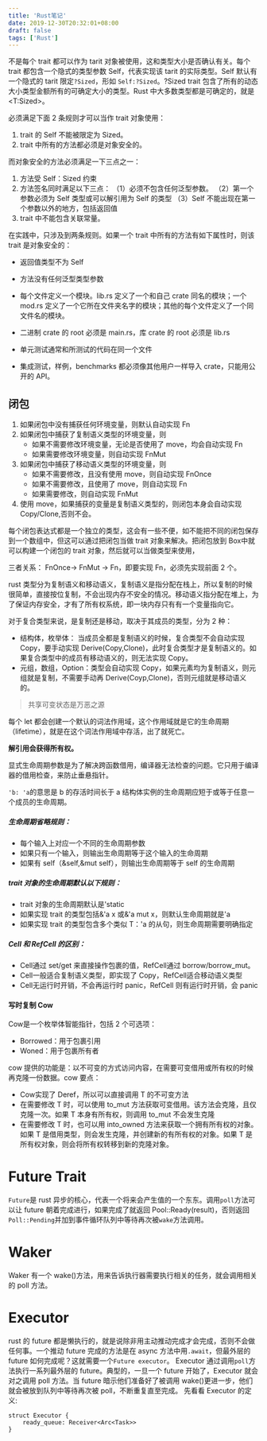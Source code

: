 ```yaml
---
title: 'Rust笔记'
date: 2019-12-30T20:32:01+08:00
draft: false
tags: ['Rust']
---
```


不是每个 trait 都可以作为 tarit 对象被使用，这和类型大小是否确认有关。每个 trait 都包含一个隐式的类型参数 Self，代表实现该 tarit 的实际类型。Self 默认有一个隐式的 tarit 限定`?Sized`，形如 `Self:?Sized`。?Sized trait 包含了所有的动态大小类型金额所有的可确定大小的类型。Rust 中大多数类型都是可确定的，就是<T:Sized>。

必须满足下面 2 条规则才可以当作 trait 对象使用：

1. trait 的 Self 不能被限定为 Sized。
2. trait 中所有的方法都必须是对象安全的。

而对象安全的方法必须满足一下三点之一：

1. 方法受 Self：Sized 约束
2. 方法签名同时满足以下三点：
   （1）必须不包含任何泛型参数。
   （2）第一个参数必须为 Self 类型或可以解引用为 Self 的类型
   （3）Self 不能出现在第一个参数以外的地方，包括返回值
3. trait 中不能包含关联常量。

在实践中，只涉及到两条规则。如果一个 trait 中所有的方法有如下属性时，则该 trait 是对象安全的：

-   返回值类型不为 Self
-   方法没有任何泛型类型参数

-   每个文件定义一个模块。lib.rs 定义了一个和自己 crate 同名的模块；一个 mod.rs 定义了一个它所在文件夹名字的模块；其他的每个文件定义了一个同文件名的模块。
-   二进制 crate 的 root 必须是 main.rs，库 crate 的 root 必须是 lib.rs
-   单元测试通常和所测试的代码在同一个文件
-   集成测试，样例，benchmarks 都必须像其他用户一样导入 crate，只能用公开的 API。

## 闭包

1. 如果闭包中没有捕获任何环境变量，则默认自动实现 Fn
2. 如果闭包中捕获了复制语义类型的环境变量，则
    - 如果不需要修改环境变量，无论是否使用了 move，均会自动实现 Fn
    - 如果需要修改环境变量，则自动实现 FnMut
3. 如果闭包中捕获了移动语义类型的环境变量，则
    - 如果不需要修改，且没有使用 move，则自动实现 FnOnce
    - 如果不需要修改，且使用了 move，则自动实现 Fn
    - 如果需要修改，则自动实现 FnMut
4. 使用 move，如果捕获的变量是复制语义类型的，则闭包本身会自动实现 Copy/Clone,否则不会。

每个闭包表达式都是一个独立的类型，这会有一些不便，如不能把不同的闭包保存到一个数组中，但这可以通过把闭包当做 trait 对象来解决。把闭包放到 Box<T>中就可以构建一个闭包的 trait 对象，然后就可以当做类型来使用，

三者关系：
FnOnce-> FnMut -> Fn，即要实现 Fn，必须先实现前面 2 个。

rust 类型分为复制语义和移动语义，复制语义是指分配在栈上，所以复制的时候很简单，直接按位复制，不会出现内存不安全的情况。移动语义指分配在堆上，为了保证内存安全，才有了所有权系统，即一块内存只有有一个变量指向它。

对于复合类型来说，是复制还是移动，取决于其成员的类型，分为 2 种：

-   结构体，枚举体：
    当成员全都是复制语义的时候，复合类型不会自动实现 Copy，要手动实现 Derive(Copy,Clone)，此时复合类型才是复制语义的。如果复合类型中的成员有移动语义的，则无法实现 Copy。
-   元组，数组，Option：类型会自动实现 Copy，如果元素均为复制语义，则元组就是复制，不需要手动再 Derive(Coyp,Clone)，否则元组就是移动语义的。

> 共享可变状态是万恶之源

每个 let 都会创建一个默认的词法作用域，这个作用域就是它的生命周期（lifetime），就是在这个词法作用域中存活，出了就死亡。

**解引用会获得所有权。**

显式生命周期参数是为了解决跨函数借用，编译器无法检查的问题。它只用于编译器的借用检查，来防止垂悬指针。

`'b: 'a`的意思是 b 的存活时间长于 a
结构体实例的生命周期应短于或等于任意一个成员的生命周期。

##### 生命周期省略规则：

-   每个输入上对应一个不同的生命周期参数
-   如果只有一个输入，则输出生命周期等于这个输入的生命周期
-   如果有 self（&self,&mut self），则输出生命周期等于 self 的生命周期

##### trait 对象的生命周期默认以下规则：

-   trait 对象的生命周期默认是'static
-   如果实现 trait 的类型包括&'a x 或&'a mut x，则默认生命周期就是'a
-   如果实现 trait 的类型包含多个类似 T：'a 的从句，则生命周期需要明确指定

##### Cell 和 RefCell 的区别：

-   Cell<T>通过 set/get 来直接操作包裹的值，RefCell<T>通过 borrow/borrow_mut。
-   Cell<T>一般适合复制语义类型，即实现了 Copy，RefCell<T>适合移动语义类型
-   Cell<T>无运行时开销，不会再运行时 panic，RefCell 则有运行时开销，会 panic

#### 写时复制 Cow<T>

Cow<T>是一个枚举体智能指针，包括 2 个可选项：

-   Borrowed：用于包裹引用
-   Woned：用于包裹所有者

cow 提供的功能是：以不可变的方式访问内容，在需要可变借用或所有权的时候再克隆一份数据。cow 要点：

-   Cow<T>实现了 Deref，所以可以直接调用 T 的不可变方法
-   在需要修改 T 时，可以使用 to_mut 方法获取可变借用。该方法会克隆，且仅克隆一次。如果 T 本身有所有权，则调用 to_mut 不会发生克隆
-   在需要修改 T 时，也可以用 into_owned 方法来获取一个拥有所有权的对象。如果 T 是借用类型，则会发生克隆，并创建新的有所有权的对象。如果 T 是所有权对象，则会将所有权转移到新的克隆对象。

# Future Trait

`Future`是 rust 异步的核心，代表一个将来会产生值的一个东东。调用`poll`方法可以让 future 朝着完成进行，如果完成了就返回 Pool::Ready(result)，否则返回`Poll::Pending`并加到事件循环队列中等待再次被`wake`方法调用。

# Waker

Waker 有一个 wake()方法，用来告诉执行器需要执行相关的任务，就会调用相关的 poll 方法。

# Executor

rust 的 future 都是懒执行的，就是说除非用主动推动完成才会完成，否则不会做任何事。一个推动 future 完成的方法是在 async 方法中用`.await`，但最外层的 future 如何完成呢？这就需要一个`Future executor`。
Executor 通过调用`poll`方法执行一系列最外层的 future。典型的，一旦一个 future 开始了，Executor 就会对之调用 poll 方法。当 future 暗示他们准备好了被调用 wake()更进一步，他们就会被放到队列中等待再次被 poll，不断重复直至完成。
先看看 Executor 的定义:

```
struct Executor {
    ready_queue: Receiver<Arc<Task>>
}
```
